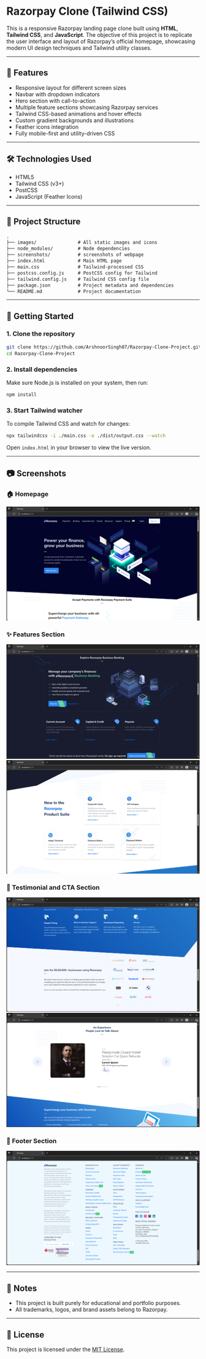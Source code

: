 # Razorpay Clone (Tailwind CSS)

This is a responsive Razorpay landing page clone built using **HTML**, **Tailwind CSS**, and **JavaScript**. The objective of this project is to replicate the user interface and layout of Razorpay’s official homepage, showcasing modern UI design techniques and Tailwind utility classes.

---

## 🚀 Features

- Responsive layout for different screen sizes  
- Navbar with dropdown indicators  
- Hero section with call-to-action  
- Multiple feature sections showcasing Razorpay services  
- Tailwind CSS-based animations and hover effects  
- Custom gradient backgrounds and illustrations  
- Feather icons integration  
- Fully mobile-first and utility-driven CSS  

---

## 🛠 Technologies Used

- HTML5  
- Tailwind CSS (v3+)  
- PostCSS  
- JavaScript (Feather Icons)  

---

## 📁 Project Structure

```
.
├── images/               # All static images and icons
├── node_modules/         # Node dependencies
├── screenshots/          # screenshots of webpage
├── index.html            # Main HTML page
├── main.css              # Tailwind-processed CSS
├── postcss.config.js     # PostCSS config for Tailwind
├── tailwind.config.js    # Tailwind CSS config file
├── package.json          # Project metadata and dependencies
└── README.md             # Project documentation
```

---

## 🧰 Getting Started

### 1. Clone the repository

```bash 
git clone https://github.com/ArshnoorSingh07/Razorpay-Clone-Project.git
cd Razorpay-Clone-Project
```

### 2. Install dependencies

Make sure Node.js is installed on your system, then run:

```bash
npm install
```

### 3. Start Tailwind watcher

To compile Tailwind CSS and watch for changes:

```bash
npx tailwindcss -i ./main.css -o ./dist/output.css --watch
```

Open `index.html` in your browser to view the live version.

---

## 📷 Screenshots

### 🏠 Homepage
![Homepage](./screenshots/Homepage.png)

### ✨ Features Section
![Features](./screenshots/Feature1.png)
![Features](./screenshots/Feature2.png)

### 📄 Testimonial and CTA Section
![Testimonial](./screenshots/Join%20razorpay%20Section.png)
![CTA](./screenshots/CTA.png)

### 📄 Footer Section
![Footer](./screenshots/Footer.png)

---

## 📌 Notes

- This project is built purely for educational and portfolio purposes.  
- All trademarks, logos, and brand assets belong to Razorpay.  

---

## 📄 License

This project is licensed under the [MIT License](LICENSE).
